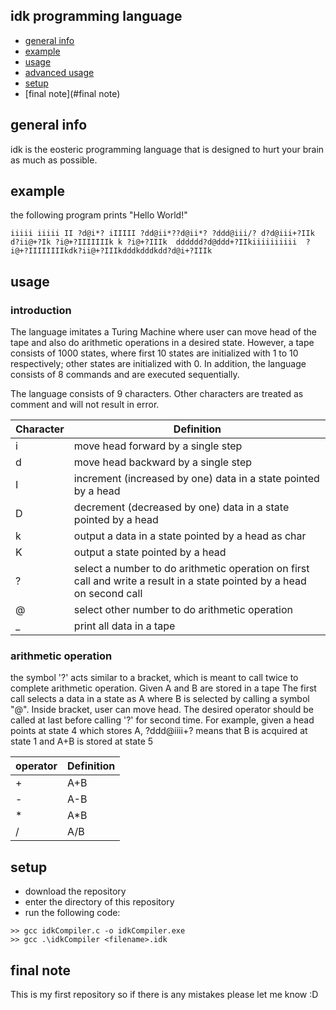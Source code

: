 ## idk programming language
*  [general info](#general-info)
*  [example](#Example)
*  [usage](#usage)
*  [advanced usage](#advanced-usage)
*  [setup](#setup)
*  [final note](#final note)

## general info
idk is the eosteric programming language that is designed to hurt your brain as much as possible.


## example
the following program prints "Hello World!"

```
iiiii iiiii II ?d@i*? iIIIII ?dd@ii*??d@ii*? ?ddd@iii/? d?d@iii+?IIk d?ii@+?Ik ?i@+?IIIIIIIk k ?i@+?IIIk  dddddd?d@ddd+?IIkiiiiiiiiii  ?i@+?IIIIIIIIkdk?ii@+?IIIkdddkdddkdd?d@i+?IIIk
```

## usage

### introduction
The language imitates a Turing Machine where user can move head of the tape and also 
do arithmetic operations in a desired state. However, a tape consists of 1000 states,
where first 10 states are initialized with 1 to 10 respectively; other states are initialized with 0. In addition, 
the language consists of 8 commands and are executed sequentially. 

The language consists of 9 characters. Other characters are treated as comment and will not result in error.

|Character  | Definition |
|----       |--------
|i          | move head forward by a single step    |
|d          | move head backward by a single step   |
|I          | increment (increased by one) data in a state pointed by a head |
|D          | decrement (decreased by one) data in a state pointed by a head |
|k          | output a data in a state pointed by a head as char|
|K          | output a state pointed by a head |
|?          | select a number to do arithmetic operation on first call and write a result in a state pointed by a head on second call |
|@          | select other number to do arithmetic operation| 
|_          | print all data in a tape |

### arithmetic operation
the symbol '?' acts similar to a bracket, which is meant to call twice to complete arithmetic operation.
Given A and B are stored in a tape The first call selects a data in a state as A where B is selected by calling a symbol "@". Inside bracket, 
user can move head. The desired operator should be called at last before calling '?' for second time. For example, given a head points at state 4 which stores A,
?ddd@iiii+? means that B is acquired at state 1 and A+B is stored at state 5

|operator   |Definition |
|----       |----       |
|+          | A+B       |
|-          | A-B       |
|*          | A*B       |
|/          | A/B       |


## setup
- download the repository
- enter the directory of this repository
- run the following code:
```
>> gcc idkCompiler.c -o idkCompiler.exe
>> gcc .\idkCompiler <filename>.idk
```

## final note
This is my first repository so if there is any mistakes please let me know :D
